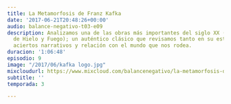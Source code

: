 ```yaml
---
title: La Metamorfosis de Franz Kafka
date: '2017-06-21T20:48:26+00:00'
audio: balance-negativo-t03-e09
description: Analizamos una de las obras más importantes del siglo XX (no, no es Canción
  de Hielo y Fuego); un auténtico clásico que revisamos tanto en su estructura, personajes,
  aciertos narrativos y relación con el mundo que nos rodea.
duracion: '1:06:48'
episodio: 9
image: "/2017/06/kafka logo.jpg"
mixcloudurl: https://www.mixcloud.com/balancenegativo/la-metamorfosis-de-franz-kafka/
subtitle: ''
temporada: 3

---
```

